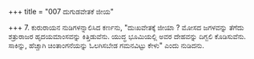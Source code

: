 +++
title = "007 ದುಗುಡವೇತಕೆ ಜೀಯ"

+++
7. ಕುರುರಾಯನ ನುಡಿಗಳನ್ನಾಲಿಸಿದ ಕರ್ಣನು, "ದುಃಖವೇತಕ್ಕೆ ಜೀಯಾ ? ಮೋಸದ ಜಗಳವನ್ನು ತೆಗೆದು ಶತ್ರುರಾಜರ ಹೃದಯಮಾಂಸವನ್ನು ಕಿತ್ತಿಡುವೆನು.  ಯುದ್ಧ ಭೂಮಿಯಲ್ಲಿ ಅವರ ದೇಹವನ್ನು ದಿಗ್ಬಲಿ ಕೊಡಿಸುವೆನು. ಸಾಕಿನ್ನು, ಹೆಚ್ಚಾಗಿ ಚಿಂತಾಂಗನೆಯನ್ನು ಓಲಗಿಸಬೇಡ ಗಮನವಿಟ್ಟು ಕೇಳು" ಎಂದು ನುಡಿದನು.